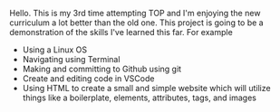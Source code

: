 Hello. This is my 3rd time attempting TOP and I'm enjoying the new curriculum a lot better than the old one. This project is going to be a demonstration of the skills I've learned this far. For example

- Using a Linux OS
- Navigating using Terminal
- Making and committing to Github using git
- Create and editing code in VSCode
- Using HTML to create a small and simple website which will utilize things like a boilerplate, elements, attributes, tags, and images